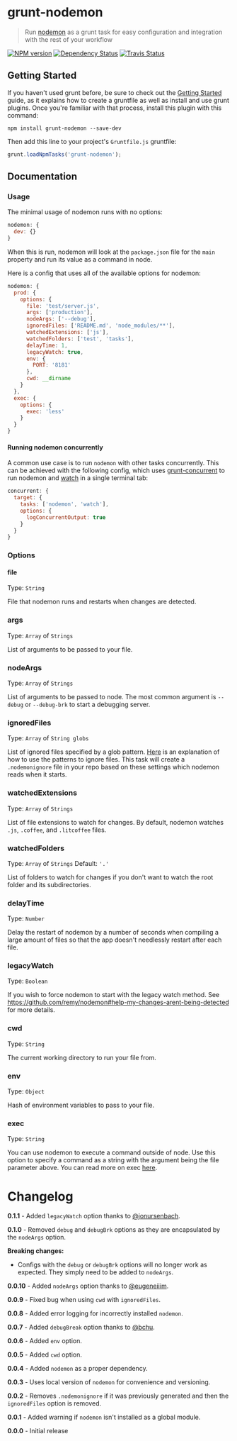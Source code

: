 # grunt-nodemon
> Run [nodemon](https://github.com/remy/nodemon) as a grunt task for easy configuration and integration with the rest of your workflow

[![NPM version](https://badge.fury.io/js/grunt-nodemon.png)](http://badge.fury.io/js/grunt-nodemon) [![Dependency Status](https://gemnasium.com/ChrisWren/grunt-nodemon.png)](https://gemnasium.com/ChrisWren/grunt-nodemon) [![Travis Status](https://travis-ci.org/ChrisWren/grunt-nodemon.png)](https://travis-ci.org/ChrisWren/grunt-nodemon)
## Getting Started
If you haven't used grunt before, be sure to check out the [Getting Started](http://gruntjs.com/getting-started) guide, as it explains how to create a gruntfile as well as install and use grunt plugins. Once you're familiar with that process, install this plugin with this command:
```shell
npm install grunt-nodemon --save-dev
```

Then add this line to your project's `Gruntfile.js` gruntfile:

```javascript
grunt.loadNpmTasks('grunt-nodemon');
```

## Documentation

### Usage
The minimal usage of nodemon runs with no options:
```js
nodemon: {
  dev: {}
}
```
When this is run, nodemon will look at the `package.json` file for the `main` property and run its value as a command in node.

Here is a config that uses all of the available options for nodemon:

```js
nodemon: {
  prod: {
    options: {
      file: 'test/server.js',
      args: ['production'],
      nodeArgs: ['--debug'],
      ignoredFiles: ['README.md', 'node_modules/**'],
      watchedExtensions: ['js'],
      watchedFolders: ['test', 'tasks'],
      delayTime: 1,
      legacyWatch: true,
      env: {
        PORT: '8181'
      },
      cwd: __dirname
    }
  },
  exec: {
    options: {
      exec: 'less'
    }
  }
}
```
#### Running nodemon concurrently
A common use case is to run `nodemon` with other tasks concurrently. This can be achieved with the following config, which uses [grunt-concurrent](https://github.com/sindresorhus/grunt-concurrent) to run nodemon and [watch](https://github.com/gruntjs/grunt-contrib-watch) in a single terminal tab:
```js
concurrent: {
  target: {
    tasks: ['nodemon', 'watch'],
    options: {
      logConcurrentOutput: true
    }
  }
}
```
### Options

#### file
Type: `String`

File that nodemon runs and restarts when changes are detected.

### args
Type: `Array` of `Strings`

List of arguments to be passed to your file.

### nodeArgs
Type: `Array` of `Strings`

List of arguments to be passed to node. The most common argument is `--debug` or `--debug-brk` to start a debugging server.

### ignoredFiles
Type: `Array` of `String globs`

List of ignored files specified by a glob pattern. [Here](https://github.com/remy/nodemon#ignoring-files) is an explanation of how to use the patterns to ignore files. This task will create a `.nodemonignore` file in your repo based on these settings which nodemon reads when it starts.

### watchedExtensions
Type: `Array` of `Strings`

List of file extensions to watch for changes. By default, nodemon watches `.js`, `.coffee`, and `.litcoffee` files.

### watchedFolders
Type: `Array` of `Strings` Default: `'.'`

List of folders to watch for changes if you don't want to watch the root folder and its subdirectories.

### delayTime
Type: `Number`

Delay the restart of nodemon by a number of seconds when compiling a large amount of files so that the app doesn't needlessly restart after each file.

### legacyWatch
Type: `Boolean`

If you wish to force nodemon to start with the legacy watch method. See <https://github.com/remy/nodemon#help-my-changes-arent-being-detected> for more details.

### cwd
Type: `String`

The current working directory to run your file from.

### env
Type: `Object`

Hash of environment variables to pass to your file.

### exec
Type: `String`

You can use nodemon to execute a command outside of node. Use this option to specify a command as a string with the argument being the file parameter above. You can read more on exec [here](https://github.com/remy/nodemon#running-non-node-scripts).

# Changelog

**0.1.1** - Added `legacyWatch` option thanks to [@jonursenbach](https://github.com/jonursenbach).

**0.1.0** - Removed `debug` and `debugBrk` options as they are encapsulated by the `nodeArgs` option.

**Breaking changes:**

- Configs with the `debug` or `debugBrk` options will no longer work as expected. They simply need to be added to `nodeArgs`.

**0.0.10** - Added `nodeArgs` option thanks to [@eugeneiiim](https://github.com/eugeneiiim).

**0.0.9** - Fixed bug when using `cwd` with `ignoredFiles`.

**0.0.8** - Added error logging for incorrectly installed `nodemon`.

**0.0.7** - Added `debugBreak` option thanks to [@bchu](https://github.com/bchu).

**0.0.6** - Added `env` option.

**0.0.5** - Added `cwd` option.

**0.0.4** - Added `nodemon` as a proper dependency.

**0.0.3** - Uses local version of `nodemon` for convenience and versioning.

**0.0.2** - Removes `.nodemonignore` if it was previously generated and then the `ignoredFiles` option is removed.

**0.0.1** - Added warning if `nodemon` isn't installed as a global module.

**0.0.0** - Initial release
